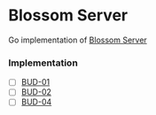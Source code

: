 # Blossom Server

Go implementation of [Blossom Server](https://github.com/hzrd149/blossom/blob/master/Server.md)

### Implementation
- [ ] [BUD-01](https://github.com/hzrd149/blossom/blob/master/buds/01.md)
- [ ] [BUD-02](https://github.com/hzrd149/blossom/blob/master/buds/02.md)
- [ ] [BUD-04](https://github.com/hzrd149/blossom/blob/master/buds/04.md)
